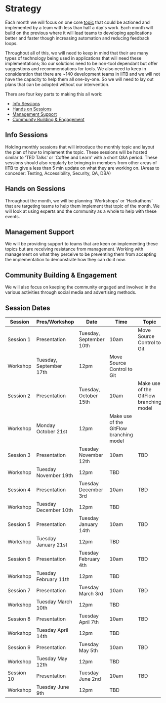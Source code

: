 # Strategy

Each month we will focus on one core [topic](https://github.com/esdc-devcop/strategy/issues?q=is%3Aopen+is%3Aissue+label%3Atopic) that could be actioned and implemented by a team with less than half a day's work.
Each month will build on the previous where it will lead teams to developing applications better and faster though increasing automation and reducing feedback loops.

Throughout all of this, we will need to keep in mind that their are many types of technology being used in applications that will need these implementations;
So our solutions need to be non-tool dependant but offer suggestions and recommendations for tools.
We also need to keep in consideration that there are ~140 development teams in IITB and we will not have the capacity to help them all one-by-one.
So we will need to lay out plans that can be adopted without our intervention.

There are four key parts to making this all work:

* [Info Sessions](#info-sessions)
* [Hands on Sessions](#hands-on-sessions)
* [Management Support](#management-support)
* [Community Building & Engagement](#community-building-engagement)

## Info Sessions

Holding monthly sessions that will introduce the monthly topic and layout the plan of how to implement the topic.
These sessions will be hosted similar to 'TED Talks' or 'Coffee and Learn' with a short Q&A period.
These sessions should also regularly be bringing in members from other areas of IITB to give a less than 5 min update on what they are working on.
(Areas to conceder: Testing, Accessibility, Security, QA, DBA)

## Hands on Sessions

Throughout the month, we will be planning 'Workshops' or 'Hackathons' that are targeting teams to help them implement that topic of the month.
We will look at using experts and the community as a whole to help with these events.

## Management Support

We will be providing support to teams that are keen on implementing these topics but are receiving resistance from management.
Working with management on what they perceive to be preventing them from accepting the implementation to demonstrate how they can do it now.

## Community Building & Engagement

We will also focus on keeping the community engaged and involved in the various activities through social media and advertising methods.

## Session Dates

Session | Pres/Workshop | Date | Time | Topic  
-- | -- | -- | -- | --
Session   1 | Presentation | Tuesday,   September 10th | 10am | Move Source Control to Git
  | Workshop | Tuesday,   September 17th | 12pm | Move Source Control to Git
Session   2 | Presentation | Tuesday,   October 15th | 10am | Make use of the GitFlow branching model
  | Workshop | Monday   October 21st | 12pm | Make use of the GitFlow branching model
Session   3 | Presentation | Tuesday   November 12th | 10am | TBD
  | Workshop | Tuesday   November 19th | 12pm | TBD
Session   4 | Presentation | Tuesday   December 3rd  | 10am | TBD
  | Workshop | Tuesday   December 10th | 12pm | TBD
Session   5 | Presentation | Tuesday   January 14th | 10am | TBD
  | Workshop | Tuesday   January 21st | 12pm | TBD
Session   6 | Presentation | Tuesday   February 4th | 10am | TBD
  | Workshop | Tuesday   February 11th | 12pm | TBD
Session   7 | Presentation | Tuesday   March 3rd | 10am | TBD
  | Workshop | Tuesday   March 10th | 12pm | TBD
Session   8 | Presentation | Tuesday   April 7th | 10am | TBD
  | Workshop | Tuesday   April 14th | 12pm | TBD
Session   9 | Presentation | Tuesday   May 5th | 10am | TBD
  | Workshop | Tuesday   May 12th | 12pm | TBD
Session   10 | Presentation | Tuesday   June 2nd | 10am | TBD
  | Workshop | Tuesday   June 9th | 12pm | TBD
